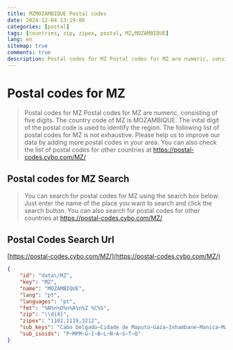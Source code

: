 ```yaml
---
title: MZMOZAMBIQUE Postal codes 
date: 2024-12-04 13:19:00
categories: [postal]
tags: [countries, zip, zipex, postal, MZ,MOZAMBIQUE]
lang: en
sitemap: true
comments: true
description: Postal codes for MZ Postal codes for MZ are numeric, consisting of five digits. The country code of MZ is MOZAMBIQUE. The inital digit of the postal code is used to identify the region. The following list of postal codes for MZ is not exhaustive. Please help us to improve our data by adding more postal codes in your area. You can also check the list of postal codes for other countries at https://postal-codes.cybo.com/MZ/
---
```


# Postal codes for MZ
> Postal codes for MZ Postal codes for MZ are numeric, consisting of five digits. The country code of MZ is MOZAMBIQUE. The inital digit of the postal code is used to identify the region. The following list of postal codes for MZ is not exhaustive. Please help us to improve our data by adding more postal codes in your area. You can also check the list of postal codes for other countries at https://postal-codes.cybo.com/MZ/

## Postal codes for MZ Search 
> You can search for postal codes for MZ using the search box below. Just enter the name of the place you want to search and click the search button. You can also search for postal codes for other countries at https://postal-codes.cybo.com/MZ/

## Postal Codes Search Url

[https://postal-codes.cybo.com/MZ/](https://postal-codes.cybo.com/MZ/)
```json
{
    "id": "data\/MZ",
    "key": "MZ",
    "name": "MOZAMBIQUE",
    "lang": "pt",
    "languages": "pt",
    "fmt": "%N%n%O%n%A%n%Z %C%S",
    "zip": "\\d{4}",
    "zipex": "1102,1119,3212",
    "sub_keys": "Cabo Delgado~Cidade de Maputo~Gaza~Inhambane~Manica~Maputo~Nampula~Niassa~Sofala~Tete~Zambezia",
    "sub_isoids": "P~MPM~G~I~B~L~N~A~S~T~Q"
}
```
